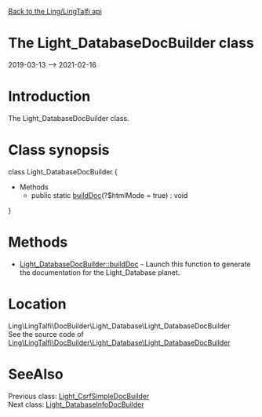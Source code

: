 [Back to the Ling/LingTalfi api](https://github.com/lingtalfi/LingTalfi/blob/master/doc/api/Ling/LingTalfi.md)



The Light_DatabaseDocBuilder class
================
2019-03-13 --> 2021-02-16






Introduction
============

The Light_DatabaseDocBuilder class.



Class synopsis
==============


class <span class="pl-k">Light_DatabaseDocBuilder</span>  {

- Methods
    - public static [buildDoc](https://github.com/lingtalfi/LingTalfi/blob/master/doc/api/Ling/LingTalfi/DocBuilder/Light_Database/Light_DatabaseDocBuilder/buildDoc.md)(?$htmlMode = true) : void

}






Methods
==============

- [Light_DatabaseDocBuilder::buildDoc](https://github.com/lingtalfi/LingTalfi/blob/master/doc/api/Ling/LingTalfi/DocBuilder/Light_Database/Light_DatabaseDocBuilder/buildDoc.md) &ndash; Launch this function to generate the documentation for the Light_Database planet.





Location
=============
Ling\LingTalfi\DocBuilder\Light_Database\Light_DatabaseDocBuilder<br>
See the source code of [Ling\LingTalfi\DocBuilder\Light_Database\Light_DatabaseDocBuilder](https://github.com/lingtalfi/LingTalfi/blob/master/DocBuilder/Light_Database/Light_DatabaseDocBuilder.php)



SeeAlso
==============
Previous class: [Light_CsrfSimpleDocBuilder](https://github.com/lingtalfi/LingTalfi/blob/master/doc/api/Ling/LingTalfi/DocBuilder/Light_CsrfSimple/Light_CsrfSimpleDocBuilder.md)<br>Next class: [Light_DatabaseInfoDocBuilder](https://github.com/lingtalfi/LingTalfi/blob/master/doc/api/Ling/LingTalfi/DocBuilder/Light_DatabaseInfo/Light_DatabaseInfoDocBuilder.md)<br>
